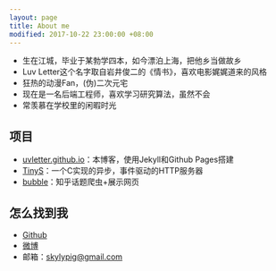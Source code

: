 ```yaml
---
layout: page
title: About me
modified: 2017-10-22 23:00:00 +08:00
---
```



* 生在江城，毕业于某勃学四本，如今漂泊上海，把他乡当做故乡
* Luv Letter这个名字取自岩井俊二的《情书》，喜欢电影娓娓道来的风格
* 狂热的动漫Fan，(伪)二次元宅
* 现在是一名后端工程师，喜欢学习研究算法，虽然不会
* 常羡慕在学校里的闲暇时光

## 项目

* [uvletter.github.io](https://github.com/uvletter/uvletter.github.io)：本博客，使用Jekyll和Github Pages搭建
* [TinyS](https://github.com/uvletter/TinyS)：一个C实现的异步，事件驱动的HTTP服务器
* [bubble](https://github.com/uvletter/bubble)：知乎话题爬虫+展示网页

## 怎么找到我

* [Github](https://github.com/uvletter)
* [微博](http://weibo.com/u/3863737276)
* 邮箱：skylypig@gmail.com